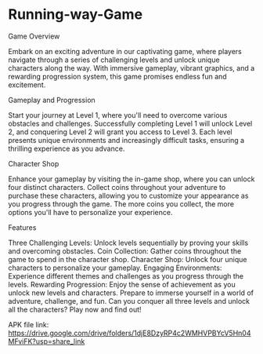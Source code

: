 # Running-way-Game
Game Overview

Embark on an exciting adventure in our captivating game, where players navigate through a series of challenging levels and unlock unique characters along the way. With immersive gameplay, vibrant graphics, and a rewarding progression system, this game promises endless fun and excitement.

Gameplay and Progression

Start your journey at Level 1, where you'll need to overcome various obstacles and challenges. Successfully completing Level 1 will unlock Level 2, and conquering Level 2 will grant you access to Level 3. Each level presents unique environments and increasingly difficult tasks, ensuring a thrilling experience as you advance.

Character Shop

Enhance your gameplay by visiting the in-game shop, where you can unlock four distinct characters. Collect coins throughout your adventure to purchase these characters, allowing you to customize your appearance as you progress through the game. The more coins you collect, the more options you'll have to personalize your experience.

Features

Three Challenging Levels: Unlock levels sequentially by proving your skills and overcoming obstacles.
Coin Collection: Gather coins throughout the game to spend in the character shop.
Character Shop: Unlock four unique characters to personalize your gameplay.
Engaging Environments: Experience different themes and challenges as you progress through the levels.
Rewarding Progression: Enjoy the sense of achievement as you unlock new levels and characters.
Prepare to immerse yourself in a world of adventure, challenge, and fun. Can you conquer all three levels and unlock all the characters? Play now and find out!

APK file link:
https://drive.google.com/drive/folders/1djE8DzyRP4c2WMHVPBYcV5Hn04MFviFK?usp=share_link
